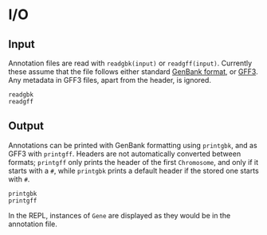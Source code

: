 # I/O

## Input
Annotation files are read with `readgbk(input)` or `readgff(input)`. Currently these assume that the file follows either standard [GenBank format](http://www.insdc.org/files/feature_table.html#7.1.2), or [GFF3](https://www.ncbi.nlm.nih.gov/genbank/genomes_gff/). Any metadata in GFF3 files, apart from the header, is ignored.

```@docs
readgbk
readgff
```

## Output
Annotations can be printed with GenBank formatting using `printgbk`, and as GFF3 with `printgff`. Headers are not automatically converted between formats; `printgff` only prints the header of the first `Chromosome`, and only if it starts with a `#`, while `printgbk` prints a default header if the stored one starts with `#`.

```@docs
printgbk
printgff
```

In the REPL, instances of `Gene` are displayed as they would be in the annotation file.
